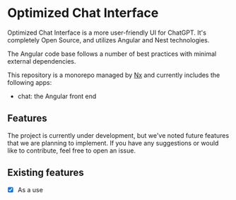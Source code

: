# Optimized Chat Interface

Optimized Chat Interface is a more user-friendly UI for ChatGPT. It's completely Open Source, and utilizes Angular and Nest technologies.

The Angular code base follows a number of best practices with minimal external dependencies.

This repository is a monorepo managed by [Nx](https://nx.dev) and currently includes the following apps:

- chat: the Angular front end

## Features

The project is currently under development, but we've noted future features that we are planning to implement. If you have any suggestions or would like to contribute, feel free to open an issue.

## Existing features

- [x] As a use
